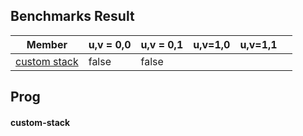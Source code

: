 ## Benchmarks Result

| Member | u,v = 0,0 | u,v = 0,1 | u,v=1,0 |  u,v=1,1 |   |
|--------|-----------|-----------|---------|----------|---|
| [custom stack](#custom-stack) | false     | false     |         |          |   |

## Prog

#### custom-stack
